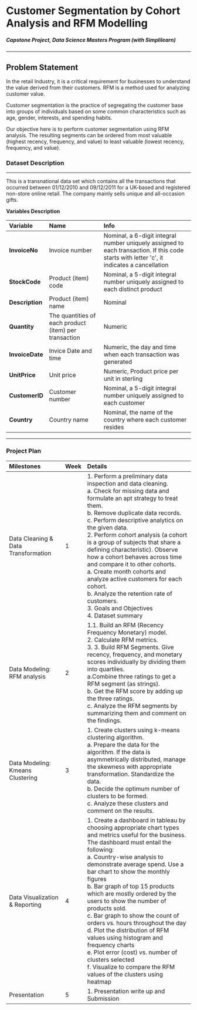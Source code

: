 # Customer Segmentation by Cohort Analysis and RFM Modelling

##### Capstone Project, Data Science Masters Program (with Simplilearn)
---

## Problem Statement

In the retail Industry, it is a critical requirement for businesses to understand the value derived from their customers. RFM is a method used for analyzing customer value.

Customer segmentation is the practice of segregating the customer base into groups of individuals based on some common characteristics such as age, gender, interests, and spending habits.

Our objective here is to perform customer segmentation using RFM analysis. The resulting segments can be ordered from most valuable (highest recency, frequency, and value) to least valuable (lowest recency, frequency, and value).



### Dataset Description
---
This is a transnational data set which contains all the transactions that occurred between 01/12/2010 and 09/12/2011 for a UK-based and registered non-store online retail. The company mainly sells unique and all-occasion gifts.


**Variables Description**


| Variable | Name | Info |
|:---|:---|:---|
| **InvoiceNo** | Invoice number| Nominal, a 6-digit integral number uniquely assigned to each transaction. If this code starts with letter 'c', it indicates a cancellation | 
| **StockCode** | Product (item) code | Nominal, a 5-digit integral number uniquely assigned to each distinct product |
| **Description** | Product (item) name| Nominal |
| **Quantity** | The quantities of each product (item) per transaction | Numeric |
| **InvoiceDate** | Invice Date and time | Numeric, the day and time when each transaction was generated |
| **UnitPrice** | Unit price | Numeric, Product price per unit in sterling |
| **CustomerID** | Customer number | Nominal, a 5-digit integral number uniquely assigned to each customer |
| **Country** | Country name | Nominal, the name of the country where each customer resides |
---




### Project Plan
| Milestones | Week | Details |
|:---|:---|:---|
| Data Cleaning & Data Transformation | 1 | 1. Perform a preliminary data inspection and data cleaning.<br>a. Check for missing data and formulate an apt strategy to treat them.<br>b. Remove duplicate data records.<br>c. Perform descriptive analytics on the given data.<br>2. Perform cohort analysis (a cohort is a group of subjects that share a defining characteristic). Observe how a cohort behaves across time and compare it to other cohorts.<br>a. Create month cohorts and analyze active customers for each cohort.<br>b. Analyze the retention rate of customers.<br>3. Goals and Objectives<br>4. Dataset summary |
| Data Modeling: RFM analysis | 2 | 1.1. Build an RFM (Recency Frequency Monetary) model.<br>2. Calculate RFM metrics.<br>3. 3. Build RFM Segments. Give recency, frequency, and monetary scores individually by dividing them into quartiles.<br>a.Combine three ratings to get a RFM segment (as strings).<br>b. Get the RFM score by adding up the three ratings.<br>c. Analyze the RFM segments by summarizing them and comment on the findings.<br> |
| Data Modeling: Kmeans Clustering | 3 | 1. Create clusters using k-means clustering algorithm.<br>a. Prepare the data for the algorithm. If the data is asymmetrically distributed, manage the skewness with appropriate transformation. Standardize the data.<br>b. Decide the optimum number of clusters to be formed.<br>c. Analyze these clusters and comment on the results.<br> | 
| Data Visualization & Reporting | 4 | 1. Create a dashboard in tableau by choosing appropriate chart types and metrics useful for the business. The dashboard must entail the following:<br>a. Country-wise analysis to demonstrate average spend. Use a bar chart to show the monthly figures<br>b. Bar graph of top 15 products which are mostly ordered by the users to show the number of products sold.<br>c. Bar graph to show the count of orders vs. hours throughout the day<br>d. Plot the distribution of RFM values using histogram and frequency charts<br>e. Plot error (cost) vs. number of clusters selected<br>f. Visualize to compare the RFM values of the clusters using heatmap<br> |
| Presentation | 5 |1. Presentation write up and Submission |









